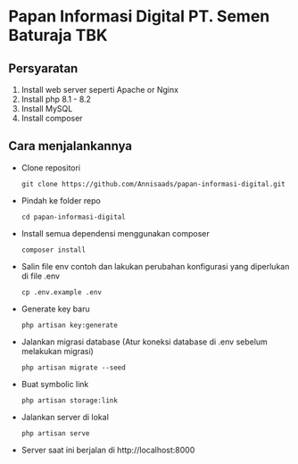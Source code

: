 # Papan Informasi Digital PT. Semen Baturaja TBK

## Persyaratan
1. Install web server seperti Apache or Nginx
2. Install php 8.1 - 8.2
3. Install MySQL
4. Install composer

## Cara menjalankannya
- Clone repositori
 
      git clone https://github.com/Annisaads/papan-informasi-digital.git

- Pindah ke folder repo

      cd papan-informasi-digital
        
- Install semua dependensi menggunakan composer
        
      composer install

- Salin file env contoh dan lakukan perubahan konfigurasi yang diperlukan di file .env

      cp .env.example .env
        
- Generate key baru

      php artisan key:generate
        
- Jalankan migrasi database (Atur koneksi database di .env sebelum melakukan migrasi)

      php artisan migrate --seed

- Buat symbolic link

      php artisan storage:link
        
- Jalankan server di lokal

      php artisan serve

- Server saat ini berjalan di http://localhost:8000
